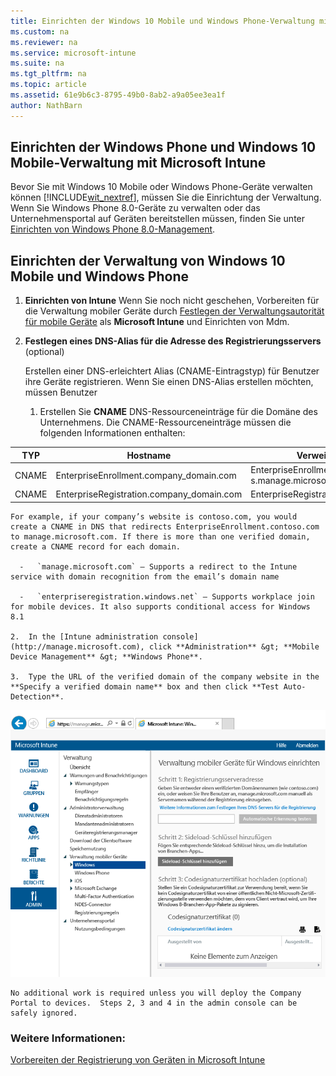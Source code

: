 ```yaml
---
title: Einrichten der Windows 10 Mobile und Windows Phone-Verwaltung mit Microsoft Intune
ms.custom: na
ms.reviewer: na
ms.service: microsoft-intune
ms.suite: na
ms.tgt_pltfrm: na
ms.topic: article
ms.assetid: 61e9b6c3-8795-49b0-8ab2-a9a05ee3ea1f
author: NathBarn
---
```


## Einrichten der Windows Phone und Windows 10 Mobile-Verwaltung mit Microsoft Intune
Bevor Sie mit Windows 10 Mobile oder Windows Phone-Geräte verwalten können [!INCLUDE[wit_nextref](../includes/wit_nextref_md.md)], müssen Sie die Einrichtung der Verwaltung. Wenn Sie Windows Phone 8.0-Geräte zu verwalten oder das Unternehmensportal auf Geräten bereitstellen müssen, finden Sie unter [Einrichten von Windows Phone 8.0-Management](set-up-windows-8.0-management-with-microsoft-intune.md).

## Einrichten der Verwaltung von Windows 10 Mobile und Windows Phone  
1.  **Einrichten von Intune**
    Wenn Sie noch nicht geschehen, Vorbereiten für die Verwaltung mobiler Geräte durch  [Festlegen der Verwaltungsautorität für mobile Geräte](https://technet.microsoft.com/library/mt346013.aspx) als **Microsoft Intune** und Einrichten von Mdm.

2.  **Festlegen eines DNS-Alias für die Adresse des Registrierungsservers** (optional)

    Erstellen einer DNS-erleichtert Alias (CNAME-Eintragstyp) für Benutzer ihre Geräte registrieren. Wenn Sie einen DNS-Alias erstellen möchten, müssen Benutzer

    1.  Erstellen Sie **CNAME** DNS-Ressourceneinträge für die Domäne des Unternehmens. Die CNAME-Ressourceneinträge müssen die folgenden Informationen enthalten:

|TYP|Hostname|Verweist auf|TTL|
|--------|-------------|-------------|-------|
|CNAME|EnterpriseEnrollment.company_domain.com|EnterpriseEnrollment-s.manage.microsoft.com |1 Stunde|
|CNAME|EnterpriseRegistration.company_domain.com|EnterpriseRegistration.windows.net|1 Stunde|

    For example, if your company’s website is contoso.com, you would create a CNAME in DNS that redirects EnterpriseEnrollment.contoso.com to manage.microsoft.com. If there is more than one verified domain, create a CNAME record for each domain.

      -   `manage.microsoft.com` – Supports a redirect to the Intune service with domain recognition from the email’s domain name

      -   `enterpriseregistration.windows.net` – Supports workplace join for mobile devices. It also supports conditional access for Windows 8.1

    2.  In the [Intune administration console](http://manage.microsoft.com), click **Administration** &gt; **Mobile Device Management** &gt; **Windows Phone**.

    3.  Type the URL of the verified domain of the company website in the **Specify a verified domain name** box and then click **Test Auto-Detection**.



![](../media/Windows-Device-Enrollment.png)

    No additional work is required unless you will deploy the Company Portal to devices.  Steps 2, 3 and 4 in the admin console can be safely ignored.

### Weitere Informationen:
[Vorbereiten der Registrierung von Geräten in Microsoft Intune](get-ready-to-enroll-devices-in-microsoft-intune.md)


<!--HONumber=Mar16_HO3-->


